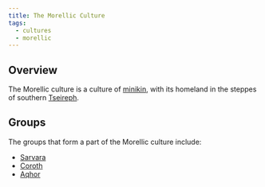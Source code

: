 ```yaml
---
title: The Morellic Culture
tags:
  - cultures
  - morellic
---
```

## Overview
The Morellic culture is a culture of [minikin](fauna/minikin.md), with its homeland in the steppes of southern [Tseireph](locations/tseireph*.md).

## Groups
The groups that form a part of the Morellic culture include:
- [Sarvara](factions/sarvara.md)
- [Coroth](factions/coroth.md)
- [Aqhor](factions/aqhor.md)
